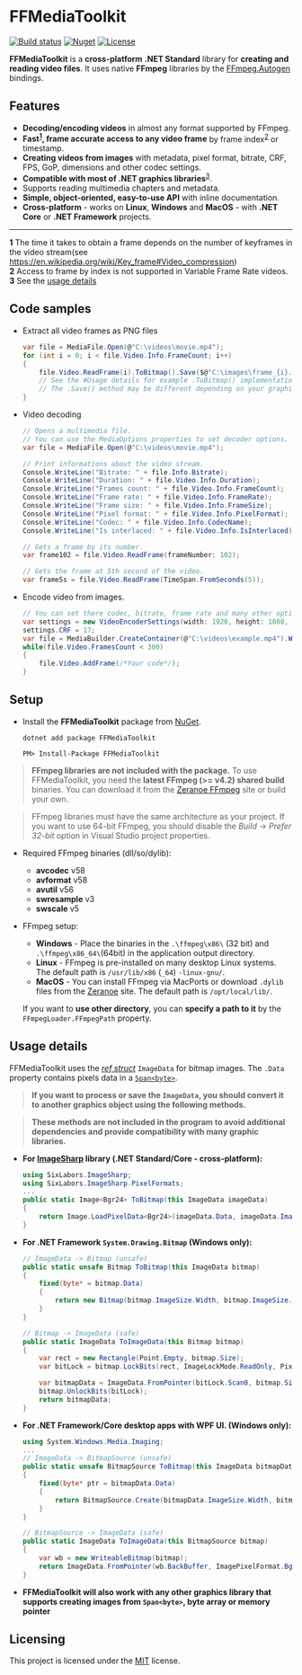 # FFMediaToolkit

[![Build status](https://ci.appveyor.com/api/projects/status/9vaaqchtx1d5nldj?svg=true)](https://ci.appveyor.com/project/radek41/ffmediatoolkit) [![Nuget](https://img.shields.io/nuget/v/FFMediaToolkit.svg)](https://www.nuget.org/packages/FFMediaToolkit/)
[![License](https://img.shields.io/github/license/radek-k/FFMediaToolkit.svg)](https://github.com/radek-k/FFMediaToolkit/blob/master/LICENSE)

**FFMediaToolkit** is a **cross-platform** **.NET Standard** library for **creating and reading video files**. It uses native **FFmpeg** libraries by the [FFmpeg.Autogen](https://github.com/Ruslan-B/FFmpeg.AutoGen) bindings.

## Features

- **Decoding/encoding videos** in almost any format supported by FFmpeg.
- **Fast<sup id="a1">[1](#f1)</sup>, frame accurate access to any video frame** by frame index<sup id="a1">[2](#f1)</sup> or timestamp.
- **Creating videos from images** with metadata, pixel format, bitrate, CRF, FPS, GoP, dimensions and other codec settings.
- **Compatible with most of .NET graphics libraries**<sup id="a1">[3](#f1)</sup>.
- Supports reading multimedia chapters and metadata.
- **Simple, object-oriented, easy-to-use API** with inline documentation.
- **Cross-platform** - works on **Linux**, **Windows** and **MacOS** - with **.NET Core** or **.NET Framework** projects.
_____
<b id="f1">1</b> The time it takes to obtain a frame depends on the number of keyframes in the video stream(see https://en.wikipedia.org/wiki/Key_frame#Video_compression)  
<b id="f1">2</b> Access to frame by index is not supported in Variable Frame Rate videos.  
<b id="f3">3</b> See the [usage details](https://github.com/radek-k/FFMediaToolkit#usage-details)
## Code samples

- Extract all video frames as PNG files

    ````c#
    var file = MediaFile.Open(@"C:\videos\movie.mp4");
    for (int i = 0; i < file.Video.Info.FrameCount; i++)
    {
        file.Video.ReadFrame(i).ToBitmap().Save($@"C:\images\frame_{i}.png");
        // See the #Usage details for example .ToBitmap() implementation
        // The .Save() method may be different depending on your graphics library
    }
    ````
- Video decoding

    ````c#
    // Opens a multimedia file.
    // You can use the MediaOptions properties to set decoder options.
    var file = MediaFile.Open(@"C:\videos\movie.mp4");
    
    // Print informations about the video stream.
    Console.WriteLine("Bitrate: " + file.Info.Bitrate);
    Console.WriteLine("Duration: " + file.Video.Info.Duration);
    Console.WriteLine("Frames count: " + file.Video.Info.FrameCount);
    Console.WriteLine("Frame rate: " + file.Video.Info.FrameRate);
    Console.WriteLine("Frame size: " + file.Video.Info.FrameSize);
    Console.WriteLine("Pixel format: " + file.Video.Info.PixelFormat);
    Console.WriteLine("Codec: " + file.Video.Info.CodecName);
    Console.WriteLine("Is interlaced: " + file.Video.Info.IsInterlaced);

    // Gets a frame by its number.
    var frame102 = file.Video.ReadFrame(frameNumber: 102);

    // Gets the frame at 5th second of the video.
    var frame5s = file.Video.ReadFrame(TimeSpan.FromSeconds(5));
    ````

- Encode video from images.
    
    ````c#
    // You can set there codec, bitrate, frame rate and many other options.
    var settings = new VideoEncoderSettings(width: 1920, height: 1080, framerate: 30, codec: VideoCodec.H264);
    settings.CRF = 17;
    var file = MediaBuilder.CreateContainer(@"C:\videos\example.mp4").WithVideo(settings).Create();
    while(file.Video.FramesCount < 300)
    {
        file.Video.AddFrame(/*Your code*/);
    }
    ````

## Setup

- Install the **FFMediaToolkit** package from [NuGet](https://www.nuget.org/packages/FFMediaToolkit/).

    ````shell
    dotnet add package FFMediaToolkit
    ````

    ````Package Manager Console
    PM> Install-Package FFMediaToolkit
    ````

> **FFmpeg libraries are not included with the package.** To use FFMediaToolkit, you need the **latest FFmpeg (>= v4.2) shared build** binaries. You can download it from the [Zeranoe FFmpeg](https://ffmpeg.zeranoe.com/builds/) site or build your own.

> FFmpeg libraries must have the same architecture as your project. If you want to use 64-bit FFmpeg, you should disable the *Build* -> *Prefer 32-bit* option in Visual Studio project properties.
- Required FFmpeg binaries (dll/so/dylib):
  - **avcodec** v58
  - **avformat** v58
  - **avutil** v56
  - **swresample** v3
  - **swscale** v5
- FFmpeg setup:
  - **Windows** - Place the binaries in the `.\ffmpeg\x86\` (32 bit) and `.\ffmpeg\x86_64\`(64bit) in the application output directory.
  - **Linux** - FFmpeg is pre-installed on many desktop Linux systems. The default path is `/usr/lib/x86` (`_64`) `-linux-gnu/`.
  - **MacOS** - You can install FFmpeg via MacPorts or download `.dylib` files from the [Zeranoe](https://ffmpeg.zeranoe.com/builds/) site. The default path is `/opt/local/lib/`.

  If you want to **use other directory**, you can **specify a path to it** by the  `FFmpegLoader.FFmpegPath` property.

## Usage details

FFMediaToolkit uses the [*ref struct*](https://docs.microsoft.com/pl-pl/dotnet/csharp/language-reference/keywords/ref#ref-struct-types) `ImageData` for bitmap images. The `.Data` property contains pixels data in a [`Span<byte>`](https://docs.microsoft.com/pl-pl/dotnet/api/system.span-1?view=netstandard-2.1). 
> **If you want to process or save the `ImageData`, you should convert it to another graphics object using the following methods.**

> **These methods are not included in the program to avoid additional dependencies and provide compatibility with many graphic libraries.**

- **For [ImageSharp](https://github.com/SixLabors/ImageSharp) library (.NET Standard/Core - cross-platform):**

    ````c#
    using SixLabors.ImageSharp;
    using SixLabors.ImageSharp.PixelFormats;
    ...
    public static Image<Bgr24> ToBitmap(this ImageData imageData)
    {
        return Image.LoadPixelData<Bgr24>(imageData.Data, imageData.ImageSize.Width, imageData.ImageSize.Height);
    }
    ````

- **For .NET Framework `System.Drawing.Bitmap` (Windows only):**

    ````c#
    // ImageData -> Bitmap (unsafe)
    public static unsafe Bitmap ToBitmap(this ImageData bitmap)
    {
        fixed(byte* = bitmap.Data)
        {
            return new Bitmap(bitmap.ImageSize.Width, bitmap.ImageSize.Height, bitmap.Stride, PixelFormat.Format24bppRgb, new IntPtr(bitmap.Data));
        }
    }

    // Bitmap -> ImageData (safe)
    public static ImageData ToImageData(this Bitmap bitmap)
    {
        var rect = new Rectangle(Point.Empty, bitmap.Size);
        var bitLock = bitmap.LockBits(rect, ImageLockMode.ReadOnly, PixelFormat.Format24bppRgb);

        var bitmapData = ImageData.FromPointer(bitLock.Scan0, bitmap.Size, ImagePixelFormat.Bgr24);
        bitmap.UnlockBits(bitLock);
        return bitmapData;
    }
    ````

- **For .NET Framework/Core desktop apps with WPF UI. (Windows only):**

    ````c#
    using System.Windows.Media.Imaging;
    ...
    // ImageData -> BitmapSource (unsafe)
    public static unsafe BitmapSource ToBitmap(this ImageData bitmapData)
    {
        fixed(byte* ptr = bitmapData.Data)
        {
            return BitmapSource.Create(bitmapData.ImageSize.Width, bitmapData.ImageSize.Height, 96, 96, PixelFormats.Bgr32, null, new IntPtr(ptr), bitmapData.Data.Length, bitmapData.Stride);
        }
    }

    // BitmapSource -> ImageData (safe)
    public static ImageData ToImageData(this BitmapSource bitmap)
    {
        var wb = new WriteableBitmap(bitmap);
        return ImageData.FromPointer(wb.BackBuffer, ImagePixelFormat.Bgra32, wb.PixelWidth, wb.PixelHeight);
    }
    ````
- **FFMediaToolkit will also work with any other graphics library that supports creating images from `Span<byte>`, byte array or memory pointer**

## Licensing

This project is licensed under the [MIT](https://github.com/radek-k/FFMediaToolkit/blob/master/LICENSE) license.
